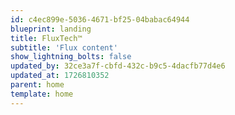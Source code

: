 ```yaml
---
id: c4ec899e-5036-4671-bf25-04babac64944
blueprint: landing
title: FluxTech™
subtitle: 'Flux content'
show_lightning_bolts: false
updated_by: 32ce3a7f-cbfd-432c-b9c5-4dacfb77d4e6
updated_at: 1726810352
parent: home
template: home
---
```

